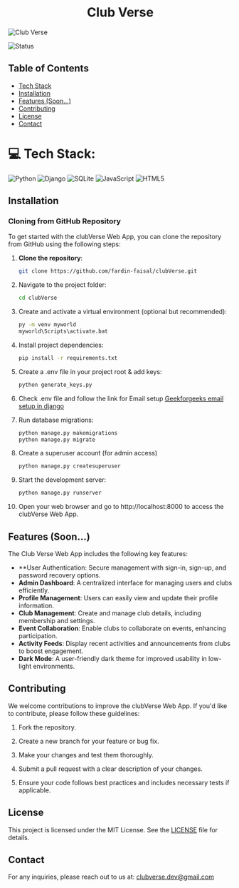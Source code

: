 <h1 align="center">Club Verse</h1>

![Club Verse](https://github.com/user-attachments/assets/2155932f-204a-4c6f-ab43-c28526469aec "Club Verse Logo")


![Status](https://img.shields.io/badge/status-in%20production-red)

## Table of Contents
- [Tech Stack](#-tech-stack)
- [Installation](#installation)
- [Features (Soon...)](#features-soon)
- [Contributing](#contributing)
- [License](#license)
- [Contact](#contact)

# 💻 Tech Stack:
![Python](https://img.shields.io/badge/python-3670A0?style=for-the-badge&logo=python&logoColor=ffdd54) 
![Django](https://img.shields.io/badge/django-%23092E20.svg?style=for-the-badge&logo=django&logoColor=white)
![SQLite](https://img.shields.io/badge/sqlite-%2307405e.svg?style=for-the-badge&logo=sqlite&logoColor=white)
![JavaScript](https://img.shields.io/badge/javascript-%23323330.svg?style=for-the-badge&logo=javascript&logoColor=%23F7DF1E)
![HTML5](https://img.shields.io/badge/html5-%23E34F26.svg?style=for-the-badge&logo=html5&logoColor=white)

## Installation

### Cloning from GitHub Repository

To get started with the clubVerse Web App, you can clone the repository from GitHub using the following steps:
 
1. **Clone the repository**:

   ```bash
   git clone https://github.com/fardin-faisal/clubVerse.git

2. Navigate to the project folder:
   ```bash
   cd clubVerse
   
3. Create and activate a virtual environment (optional but recommended):
   ```bash
   py -m venv myworld
   myworld\Scripts\activate.bat
4. Install project dependencies:
   ```bash
   pip install -r requirements.txt
   
5. Create a .env file in your project root & add keys:
   ```bash
   python generate_keys.py

6. Check .env file and follow the link for Email setup
   <a href="https://www.geeksforgeeks.org/setup-sending-email-in-django-project/">Geekforgeeks email setup in django</a>

7. Run database migrations:
   ```bash
   python manage.py makemigrations
   python manage.py migrate
   
8. Create a superuser account (for admin access)
   ```bash
   python manage.py createsuperuser
   
9. Start the development server:
   ```bash
   python manage.py runserver
   
10. Open your web browser and go to http://localhost:8000 to access the clubVerse Web App.

## Features (Soon...)
The Club Verse Web App includes the following key features:

- **User Authentication: Secure management with sign-in, sign-up, and password recovery options.
- **Admin Dashboard**: A centralized interface for managing users and clubs efficiently.
- **Profile Management**: Users can easily view and update their profile information.
- **Club Management**: Create and manage club details, including membership and settings.
- **Event Collaboration**: Enable clubs to collaborate on events, enhancing participation.
- **Activity Feeds**: Display recent activities and announcements from clubs to boost engagement.
- **Dark Mode**: A user-friendly dark theme for improved usability in low-light environments.

## Contributing

We welcome contributions to improve the clubVerse Web App. If you'd like to contribute, please follow these guidelines:

1. Fork the repository.

2. Create a new branch for your feature or bug fix.

3. Make your changes and test them thoroughly.

4. Submit a pull request with a clear description of your changes.

5. Ensure your code follows best practices and includes necessary tests if applicable.

## License

This project is licensed under the MIT License. See the [LICENSE](LICENSE) file for details.

## Contact
For any inquiries, please reach out to us at: [clubverse.dev@gmail.com](mailto:clubverse.dev@gmail.com)
